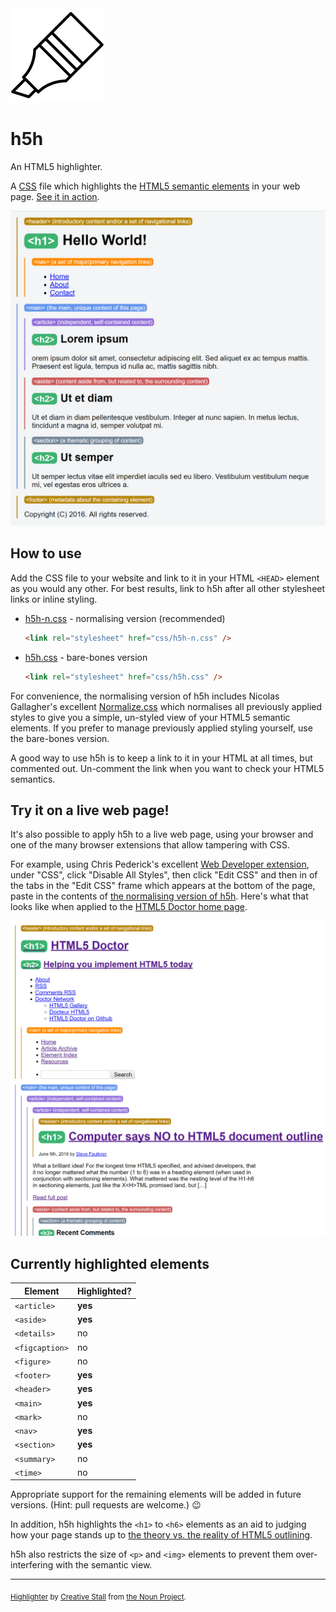 <img src="img/h5h.png" width="150" />

# h5h

An HTML5 highlighter.

A [CSS](https://en.wikipedia.org/wiki/Cascading_Style_Sheets) file which highlights the [HTML5 semantic elements](http://www.w3schools.com/html/html5_semantic_elements.asp) in your web page. [See it in action](https://jsfiddle.net/adamralph/x5kjy8ag/4/).

<img src="img/hello-world.png" width="695" />

## How to use

Add the CSS file to your website and link to it in your HTML `<HEAD>` element as you would any other. For best results, link to h5h after all other stylesheet links or inline styling.

- [h5h-n.css](https://raw.githubusercontent.com/adamralph/h5h/master/h5h-n.css) - normalising version (recommended)
  ```html
  <link rel="stylesheet" href="css/h5h-n.css" />
  ```

- [h5h.css](https://raw.githubusercontent.com/adamralph/h5h/master/h5h.css) - bare-bones version
  ```html
  <link rel="stylesheet" href="css/h5h.css" />
  ```

For convenience, the normalising version of h5h includes Nicolas Gallagher's excellent [Normalize.css](https://necolas.github.io/normalize.css/) which normalises all previously applied styles to give you a simple, un-styled view of your HTML5 semantic elements. If you prefer to manage previously applied styling yourself, use the bare-bones version.

A good way to use h5h is to keep a link to it in your HTML at all times, but commented out. Un-comment the link when you want to check your HTML5 semantics.

## Try it on a live web page!

It's also possible to apply h5h to a live web page, using your browser and one of the many browser extensions that allow tampering with CSS.

For example, using Chris Pederick's excellent [Web Developer extension](http://chrispederick.com/work/web-developer/), under "CSS", click "Disable All Styles", then click "Edit CSS" and then in of the tabs in the "Edit CSS" frame which appears at the bottom of the page, paste in the contents of [the normalising version of h5h](https://github.com/adamralph/h5h/blob/master/h5h-n.css). Here's what that looks like when applied to the [HTML5 Doctor home page](http://html5doctor.com/).

<img src="img/html5doctor.png" width="811" />

## Currently highlighted elements

| Element        | Highlighted? |
|----------------|--------------|
| `<article>`    | **yes**      |
| `<aside>`      | **yes**      |
| `<details>`    | no           |
| `<figcaption>` | no           |
| `<figure>`     | no           |
| `<footer>`     | **yes**      |
| `<header>`     | **yes**      |
| `<main>`       | **yes**      |
| `<mark>`       | no           |
| `<nav>`        | **yes**      |
| `<section>`    | **yes**      |
| `<summary>`    | no           |
| `<time>`       | no           |

Appropriate support for the remaining elements will be added in future versions. (Hint: pull requests are welcome.) :wink:

In addition, h5h highlights the `<h1>` to `<h6>` elements as an aid to judging how your page stands up to [the theory vs. the reality of HTML5 outlining](http://html5doctor.com/computer-says-no-to-html5-document-outline/).

h5h also restricts the size of `<p>` and `<img>` elements to prevent them over-interfering with the semantic view.

---

<sub>[Highlighter](https://thenounproject.com/term/target/127693) by [ Creative Stall](https://thenounproject.com/creativestall/) from [the Noun Project](https://thenounproject.com/).</sub>
